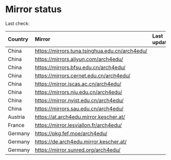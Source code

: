 <script src="./time.js"></script>
# Mirror status
Last check: <script type="text/javascript">localize(1736522522.7622654);</script>

|Country|Mirror|Last update|
|:------|:-----|:----------|
|China|https://mirrors.tuna.tsinghua.edu.cn/arch4edu/|<script type="text/javascript">localize(1736491310);</script>|
|China|https://mirrors.aliyun.com/arch4edu/|<script type="text/javascript">localize(1736491310);</script>|
|China|https://mirrors.bfsu.edu.cn/arch4edu/|<script type="text/javascript">localize(1736491310);</script>|
|China|https://mirrors.cernet.edu.cn/arch4edu/|<script type="text/javascript">localize(1736491310);</script>|
|China|https://mirror.iscas.ac.cn/arch4edu/|<script type="text/javascript">localize(1736491310);</script>|
|China|https://mirrors.nju.edu.cn/arch4edu/|<script type="text/javascript">localize(1736405217);</script>|
|China|https://mirror.nyist.edu.cn/arch4edu/|<script type="text/javascript">localize(1736491310);</script>|
|China|https://mirrors.sau.edu.cn/arch4edu/|<script type="text/javascript">localize(1731653531);</script>|
|Austria|https://at.arch4edu.mirror.kescher.at/|<script type="text/javascript">localize(1736491310);</script>|
|France|https://mirror.lesviallon.fr/arch4edu/|<script type="text/javascript">localize(1736491310);</script>|
|Germany|https://pkg.fef.moe/arch4edu/|<script type="text/javascript">localize(1736491310);</script>|
|Germany|https://de.arch4edu.mirror.kescher.at/|<script type="text/javascript">localize(1736491310);</script>|
|Germany|https://mirror.sunred.org/arch4edu/|<script type="text/javascript">localize(1736491310);</script>|

<script src="./tablefilter/tablefilter.js"></script>
<script src="./table.js"></script>